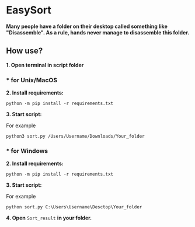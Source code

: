 # EasySort
**Many people have a folder on their desktop called something like "Disassemble". As a rule, hands never manage to disassemble this folder.**
## How use?
**1. Open terminal in script folder**
### * for Unix/MacOS
**2. Install requirements:**
```
python -m pip install -r requirements.txt
```
**3. Start script:**

For example
```
python3 sort.py /Users/Username/Downloads/Your_folder
```
### * for Windows
**2. Install requirements:**
```
python -m pip install -r requirements.txt
```
**3. Start script:**

For example
```
python sort.py C:\Users\Username\Desctop\Your_folder
```

**4. Open** `Sort_result` **in your folder.**
